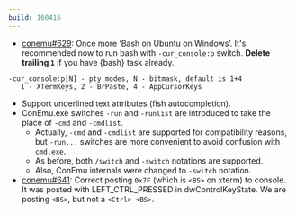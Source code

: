 ```yaml
---
build: 160416
---
```


* [conemu#629](https://github.com/Maximus5/ConEmu/issues/629): Once more ‘Bash on Ubuntu on Windows’.
  It's recommended now to run bash with `-cur_console:p` switch.
  **Delete trailing `1`** if you have {bash} task already.

~~~
-cur_console:p[N] - pty modes, N - bitmask, default is 1+4
   1 - XTermKeys, 2 - BrPaste, 4 - AppCursorKeys
~~~

* Support underlined text attributes (fish autocompletion).
* ConEmu.exe switches `-run` and `-runlist` are introduced to take the place of `-cmd` and `-cmdlist`.
  * Actually, `-cmd` and `-cmdlist` are supported for compatibility reasons,
    but `-run...` switches are more convenient to avoid confusion with `cmd.exe`.
  * As before, both `/switch` and `-switch` notations are supported.
  * Also, ConEmu internals were changed to `-switch` notation.
* [conemu#641](https://github.com/Maximus5/ConEmu/issues/641): Correct posting `0x7F` (which is `<BS>` on xterm) to console.
  It was posted with LEFT_CTRL_PRESSED in dwControlKeyState. We are posting `<BS>`, but not a `<Ctrl>-<BS>`.

